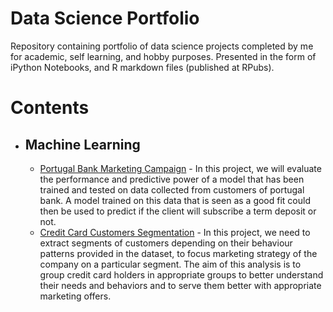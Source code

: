 # Data Science Portfolio
Repository containing portfolio of data science projects completed by me for academic, self learning, and hobby purposes. Presented in the form of iPython Notebooks, and R markdown files (published at RPubs).

# Contents

* ## Machine Learning 
  * [Portugal Bank Marketing Campaign](https://github.com/arun2728/data-science-portfolio/tree/main/Portugal%20Bank%20Marketing%20Campaign) - In this project, we will evaluate the performance and predictive power of a model that has been trained and tested on data collected from customers of portugal bank. A model trained on this data that is seen as a good fit could then be used to predict if the client will subscribe a term deposit or not.
  * [Credit Card Customers Segmentation](https://github.com/arun2728/data-science-portfolio/tree/main/Customer%20Segmentation) - In this project, we need to extract segments of customers depending on their behaviour patterns provided in the dataset, to focus marketing strategy of the company on a particular segment. The aim of this analysis is to group credit card holders in appropriate groups to better understand their needs and behaviors and to serve them better with appropriate marketing offers.
